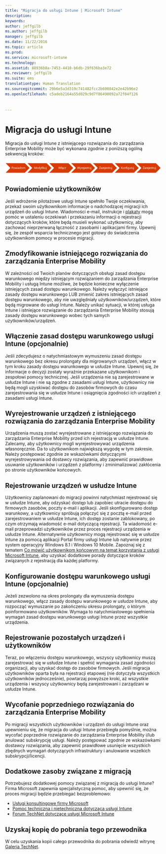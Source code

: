 ```yaml
---
title: "Migracja do usługi Intune | Microsoft Intune"
description: 
keywords: 
author: jeffgilb
ms.author: jeffgilb
manager: jeffgilb
ms.date: 11/22/2016
ms.topic: article
ms.prod: 
ms.service: microsoft-intune
ms.technology: 
ms.assetid: 88936b8a-7453-4410-b6db-29f636ba3e72
ms.reviewer: jeffgilb
ms.suite: ems
translationtype: Human Translation
ms.sourcegitcommit: 29b6e5a3d319c741482fcc2b600842e2e42b96e2
ms.openlocfilehash: c5adeb2164a55d029c9d7f86490092a72f04f126


---
```


# <a name="migrate-to-intune"></a>Migracja do usługi Intune


Migracja do usługi Intune z istniejącego rozwiązania do zarządzania Enterprise Mobility może być wykonana zgodnie z poniższą ogólną sekwencją kroków:

![Kroki migracji do usługi Intune](./media/migrate-intune-steps.png)

## <a name="notify-users"></a>Powiadomienie użytkowników

Jeśli wdrożenie pilotażowe usługi Intune spełniło Twoje oczekiwania, przekaż swoim użytkownikom informacje o nadchodzącej migracji ich urządzeń do usługi Intune. Wiadomości e-mail, instrukcje i [plakaty](https://gallery.technet.microsoft.com/Intune-End-User-Enrollment-3a0c9b0c?WT.mc_id=Blog_Intune_General_PCIT) mogą pomóc w ustaleniu oczekiwań i przekazaniu informacji o rejestracji dotyczących kroków, które będą musieli wykonać użytkownicy, aby zachować nieprzerwaną łączność z zasobami i aplikacjami firmy. Upewnij się, że zespół wsparcia technicznego jest gotowy do świadczenia użytkownikom pomocy w procesie migracji.

## <a name="modify-your-existing-enterprise-mobility-management-solution"></a>Zmodyfikowanie istniejącego rozwiązania do zarządzania Enterprise Mobility

W zależności od Twoich planów dotyczących obsługi zasad dostępu warunkowego między istniejącym rozwiązaniem do zarządzania Enterprise Mobility i usługą Intune możliwe, że będzie konieczne wyłączenie istniejących zasad dostępu warunkowego. Należy wyłączyć istniejące zasady dostępu warunkowego LUB zmienić zakres istniejących zasad dostępu warunkowego, aby nie uwzględniały użytkowników/urządzeń, które będą migrowane do usługi Intune.  Należy unikać sytuacji, w której usługa Intune i istniejące rozwiązanie do zarządzania Enterprise Mobility stosują zasady dostępu warunkowego wobec tych samych użytkowników/urządzeń.

## <a name="enable-intune-conditional-access-policy-optional"></a>Włączenie zasad dostępu warunkowego usługi Intune (opcjonalnie)

Jeśli zdecydujesz o natychmiastowym wymuszeniu zasad dostępu warunkowego bez okresu prolongaty dla migrowanych urządzeń, włącz w tym kroku zasady dostępu warunkowego w usłudze Intune.  Upewnij się, że informacje o decyzji zostały wyraźnie przekazane użytkownikom i zespołowi pomocy technicznej.  Jeśli urządzenia nie są zarejestrowane w usłudze Intune i nie są zgodne z zasadami usługi Intune, użytkownicy nie będą mogli uzyskiwać dostępu do zasobów firmowych do czasu zarejestrowania się w usłudze Intune i osiągnięcia zgodności ich urządzeń z zasadami usługi Intune.

## <a name="unenrolling-devices-from-your-existing-enterprise-mobility-management-solution"></a>Wyrejestrowanie urządzeń z istniejącego rozwiązania do zarządzania Enterprise Mobility

Urządzenia muszą zostać wyrejestrowane z istniejącego rozwiązania do zarządzania Enterprise Mobility przed ich rejestracją w usłudze Intune. Zalecamy, aby użytkownicy mogli wyrejestrowywać urządzenia własnoręcznie. Da to użytkownikom największą wygodę w tym zakresie.  Należy postępować zgodnie ze wskazówkami dotyczącymi wyrejestrowywania od dostawcy rozwiązania, aby zapewnić prawidłowe usuwanie użytkowników i urządzeń z platformy i zminimalizować zakłócenia po stronie użytkowników końcowych.

## <a name="enrolling-devices-in-intune"></a>Rejestrowanie urządzeń w usłudze Intune

Użytkownicy zaplanowani do migracji powinni natychmiast rejestrować się w usłudze Intune, aby odzyskać dostęp lub zapobiec utracie dostępu do firmowych zasobów, poczty e-mail i aplikacji. Jeśli skonfigurowano dostęp warunkowy, a użytkownicy spróbują połączyć się z pocztą e-mail przed zarejestrowaniem w usłudze Intune, ich dostęp zostanie zablokowany, po czym otrzymają wiadomość e-mail dotyczącą rejestracji. Ta wiadomość e-mail przeprowadzi użytkowników przez proces rejestracji urządzenia w usłudze Intune.  Alternatywnie użytkownicy mogą rejestrować się w usłudze Intune za pomocą aplikacji Portal firmy usługi Intune lub natywnie przez system operacyjny Windows 8.1 i Windows 10 Mobile. Zapoznaj się z tematem [Co mówić użytkownikom końcowym na temat korzystania z usługi Microsoft Intune](/intune/deploy-use/what-to-tell-your-end-users-about-using-microsoft-intune), aby uzyskać dodatkowe porady dotyczące kroków związanych z rejestracją dla każdej platformy.

## <a name="configure-intune-conditional-access-optional"></a>Konfigurowanie dostępu warunkowego usługi Intune (opcjonalnie)

Jeżeli zezwolono na okres prolongaty dla wymuszenia dostępu warunkowego, włącz zasady dostępu warunkowego w usłudze Intune, aby rozpocząć wymuszanie po zakończeniu okresu prolongaty, o którym poinformowano użytkowników. Wymaga to natychmiastowego spełnienia wymagań zasad dostępu warunkowego usługi Intune przez wszystkie urządzenia.

## <a name="enroll-remaining-devices-and-users"></a>Rejestrowanie pozostałych urządzeń i użytkowników

Teraz, po włączeniu dostępu warunkowego, wszyscy użytkownicy muszą zarejestrować się w usłudze Intune i spełnić wymagania zasad zgodności organizacji, aby uzyskać dostęp do zasobów firmowych. Jeśli migracja użytkowników oparta była na rejestracji etapowej (nie dotyczyła wszystkich użytkowników jednocześnie), powtarzaj powyższe kroki, aż wszystkie urządzenia i wszyscy użytkownicy będą zarejestrowani i zarządzani w usłudze Intune.

## <a name="retire-the-previous-enterprise-mobility-management-solution"></a>Wycofanie poprzedniego rozwiązania do zarządzania Enterprise Mobility

Po migracji wszystkich użytkowników i urządzeń do usługi Intune oraz upewnieniu się, że migracja do usługi Intune przebiegła pomyślnie, można wycofać poprzednie rozwiązanie do zarządzania Enterprise Mobility i/lub anulować subskrypcję usługi. Należy postępować zgodnie ze wskazówkami dostawcy rozwiązania, aby zapewnić prawidłowe usunięcie wszystkich zbędnych wymagań dotyczących infrastruktury i anulowanie wszelkich subskrypcji/licencji.

## <a name="additional-migration-resources"></a>Dodatkowe zasoby związane z migracją

Potrzebujesz dodatkowej pomocy związanej z migracją do usługi Intune? Firma Microsoft zapewnia specjalistyczną pomoc, aby upewnić się, że proces migracji będzie przebiegać bezproblemowo:

<!--- - [Microsoft Intune Onboarding](/em/solutions/fasttrack-center-benefit-for-enterprise-mobility-suite-ems)--->
- [Usługi konsultingowe firmy Microsoft](https://www.microsoft.com/en-us/microsoftservices/default.aspx)
- [Pomoc techniczna i nietechniczna dotycząca usługi Intune](/intune/troubleshoot/how-to-get-support-for-microsoft-intune)
- [Forum TechNet dotyczące usługi Microsoft Intune](https://social.technet.microsoft.com/Forums/en-US/home?forum=microsoftintuneprod)

## <a name="get-a-downloadable-copy-of-this-guide"></a>Uzyskaj kopię do pobrania tego przewodnika

W celu uzyskania kopii całego przewodnika do pobrania odwiedź witrynę [Galeria TechNet](https://gallery.technet.microsoft.com/Migrating-to-Intune-ea439387).



<!--HONumber=Nov16_HO4-->


